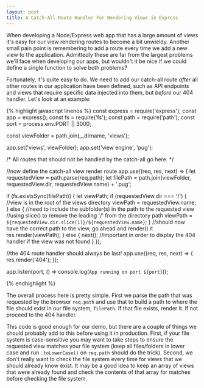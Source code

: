 ```yaml
---
layout: post
title: A Catch-All Route Handler For Rendering Views in Express
---
```


When developing a Node/Express web app that has a large amount of views it's easy for our view rendering routes to become a bit unwieldy. Another small pain point is remembering to add a route every time we add a new view to the application. Admittedly these are far from the largest problems we'll face when developing our apps, but wouldn't it be nice if we could define a single function to solve both problems?

Fortunately, it's quite easy to do. We need to add our catch-all route *after* all other routes in our application have been defined, such as API endpoints and views that require specific data injected into them, but *before* our 404 handler. Let's look at an example:

{% highlight javascript linenos %}
const express = require('express');
const app = express();
const fs = require('fs');
const path = require('path');
const port = process.env.PORT || 3000;

const viewFolder = path.join(__dirname, 'views');

app.set('views', viewFolder);
app.set('view engine', 'pug');

/*
All routes that should not be handled by the catch-all go here.
*/

//now define the catch-all view render route
app.use((req, res, next) => {
  let requestedView = path.parse(req.path);
  let filePath = path.join(viewFolder, requestedView.dir, requestedView.name) + '.pug';

  if (fs.existsSync(filePath)) {
    let viewPath;
    if (requestedView.dir === '/') { //view is in the root of the views directory
      viewPath = requestedView.name;
    } else { //need to include the subfolder(s) in the path to the requested view
      //using slice() to remove the leading '/' from the directory path
      viewPath = `${requestedView.dir.slice(1)}/${requestedView.name}`;
    }
    //should now have the correct path to the view, go ahead and render() it
    res.render(viewPath);
  } else {
    next(); //important in order to display the 404 handler if the view was not found
  }
});

//the 404 route handler should always be last!
app.use((req, res, next) => {
  res.render('404');
});

app.listen(port, () => console.log(`App running on port ${port}`));

{% endhighlight %}

The overall process here is pretty simple. First we parse the path that was requested by the browser ```req.path``` and use that to build a path to where the file should exist in our file system, ```filePath```. If that file exists, render it. If not proceed to the 404 handler.

This code is good enough for our demo, but there are a couple of things we should probably add to this before using it in production. First, if your file system is case-sensitive you may want to take steps to ensure the requested view matches your file system (keep all files/folders in lower case and run ```.toLowerCase()``` on ```req.path``` should do the trick). Second, we don't really want to check the file system every time for views that we should already know exist. It may be a good idea to keep an array of views that were already found and check the contents of that array for matches before checking the file system.

